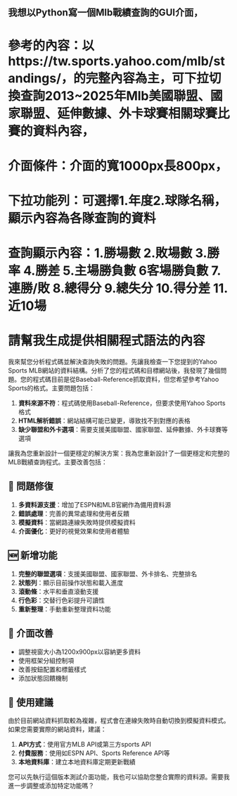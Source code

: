 ## 我想以Python寫一個Mlb戰績查詢的GUI介面，

# 參考的內容：以https://tw.sports.yahoo.com/mlb/standings/，的完整內容為主，可下拉切換查詢2013~2025年Mlb美國聯盟、國家聯盟、延伸數據、外卡球賽相關球賽比賽的資料內容，

# 介面條件：介面的寬1000px長800px，

# 下拉功能列：可選擇1.年度2.球隊名稱，顯示內容為各隊查詢的資料

# 查詢顯示內容：1.勝場數 2.敗場數 3.勝率 4.勝差 5.主場勝負數 6客場勝負數 7.連勝/敗 8.總得分 9.總失分 10.得分差 11.近10場

# 請幫我生成提供相關程式語法的內容

我來幫您分析程式碼並解決查詢失敗的問題。先讓我檢查一下您提到的Yahoo Sports MLB網站的資料結構。分析了您的程式碼和目標網站後，我發現了幾個問題。您的程式碼目前是從Baseball-Reference抓取資料，但您希望參考Yahoo Sports的格式。主要問題包括：

1. **資料來源不符**：程式碼使用Baseball-Reference，但要求使用Yahoo Sports格式
2. **HTML解析錯誤**：網站結構可能已變更，導致找不到對應的表格
3. **缺少聯盟和外卡選項**：需要支援美國聯盟、國家聯盟、延伸數據、外卡球賽等選項

讓我為您重新設計一個更穩定的解決方案：我為您重新設計了一個更穩定和完整的MLB戰績查詢程式。主要改善包括：

## 🔧 **問題修復**

1. **多資料源支援**：增加了ESPN和MLB官網作為備用資料源
2. **錯誤處理**：完善的異常處理和使用者反饋
3. **模擬資料**：當網路連線失敗時提供模擬資料
4. **介面優化**：更好的視覺效果和使用者體驗

## 🆕 **新增功能**

1. **完整的聯盟選項**：支援美國聯盟、國家聯盟、外卡排名、完整排名
2. **狀態列**：顯示目前操作狀態和載入進度
3. **滾動條**：水平和垂直滾動支援
4. **行色彩**：交替行色彩提升可讀性
5. **重新整理**：手動重新整理資料功能

## 🎨 **介面改善**

- 調整視窗大小為1200x900px以容納更多資料
- 使用框架分組控制項
- 改善按鈕配置和標籤樣式
- 添加狀態回饋機制

## 🚀 **使用建議**

由於目前網站資料抓取較為複雜，程式會在連線失敗時自動切換到模擬資料模式。如果您需要實際的網站資料，建議：

1. **API方式**：使用官方MLB API或第三方sports API
2. **付費服務**：使用如ESPN API、Sports Reference API等
3. **本地資料庫**：建立本地資料庫定期更新戰績

您可以先執行這個版本測試介面功能，我也可以協助您整合實際的資料源。需要我進一步調整或添加特定功能嗎？